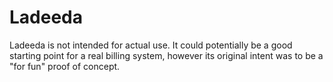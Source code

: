 Ladeeda
=======
Ladeeda is not intended for actual use. It could potentially be a good starting point for a real billing system, however its original intent was to be a "for fun" proof of concept.
